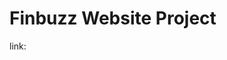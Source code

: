 <h1>Finbuzz Website Project</h1>

<p>link:<a href="https://ganesh15212.github.io/Finbuzz_Website_Project/" alt=""></a></p>
